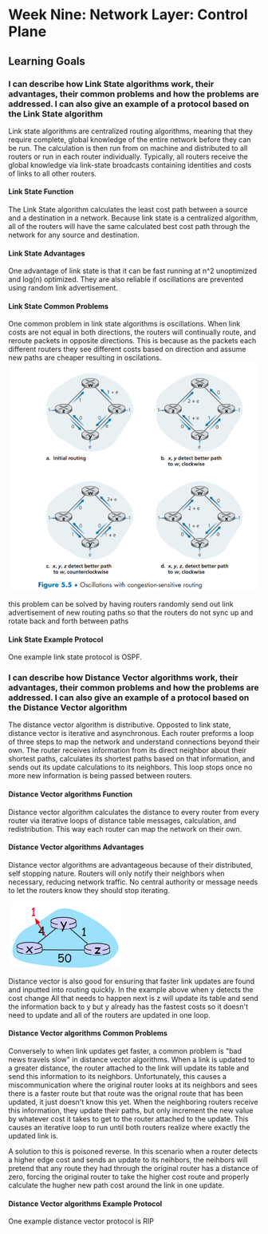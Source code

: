 # Week Nine: Network Layer: Control Plane

## Learning Goals

### I can describe how Link State algorithms work, their advantages, their common problems and how the problems are addressed. I can also give an example of a protocol based on the Link State algorithm

Link state algorithms are centralized routing algorithms, meaning that they require complete, global knowledge of the entire network before they can be run. The calculation is then run from on machine and distributed to all routers or run in each router individually. Typically, all routers receive the global knowledge via link-state broadcasts containing identities and costs of links to all other routers.

#### Link State Function

The Link State algorithm calculates the least cost path between a source and a destination in a network. Because link state is a centralized algorithm, all of the routers will have the same calculated best cost path through the network for any source and destination.

#### Link State Advantages

One advantage of link state is that it can be fast running at n^2 unoptimized and log(n) optimized. They are also reliable if oscillations are prevented using random link advertisement. 

#### Link State Common Problems

One common problem in link state algorithms is oscillations. When link costs are not equal in both directions, the routers will continually route, and reroute packets in opposite directions. This is because as the packets each different routers they see different costs based on direction and assume new paths are cheaper resulting in oscilations.  
![test](photos/p1.png)  

this problem can be solved by having routers randomly send out link advertisement of new routing paths so that the routers do not sync up and rotate back and forth between paths

#### Link State Example Protocol

One example link state protocol is OSPF.

### I can describe how Distance Vector algorithms work, their advantages, their common problems and how the problems are addressed. I can also give an example of a protocol based on the Distance Vector algorithm

The distance vector algorithm is distributive. Opposted to link state, distance vector is iterative and asynchronous. Each router preforms a loop of three steps to map the network and understand connections beyond their own. The router receives information from its direct neighbor about their shortest paths, calculates its shortest paths based on that information, and sends out its update calculations to its neighbors. This loop stops once no more new information is being passed between routers.

#### Distance Vector algorithms Function

Distance vector algorithm calculates the distance to every router from every router via iterative loops of distance table messages, calculation, and redistribution. This way each router can map the network on their own.

#### Distance Vector algorithms Advantages

Distance vector algorithms are advantageous because of their distributed, self stopping nature. Routers will only notify their neighbors when necessary, reducing network traffic. No central authority or message needs to let the routers know they should stop iterating.  

![test](photos/p2.png)  

Distance vector is also good for ensuring that faster link updates are found and inputted into routing quickly. In the example above when y detects the cost change All that needs to happen next is z will update its table and send the information back to y but y already has the fastest costs so it doesn't need to update and all of the routers are updated in one loop.

#### Distance Vector algorithms Common Problems

Conversely to when link updates get faster, a common problem is "bad news travels slow" in distance vector algorithms. When a link is updated to a greater distance, the router attached to the link will update its table and send this information to its neighbors. Unfortunately, this causes a miscommunication where the original router looks at its neighbors and sees there is a faster route but that route was the orignal route that has been updated, it just doesn't know this yet. When the neighboring routers receive this information, they update their paths, but only increment the new value by whatever cost it takes to get to the router attached to the update. This causes an iterative loop to run until both routers realize where exactly the updated link is.

A solution to this is poisoned reverse. In this scenario when a router detects a higher edge cost and sends an update to its neihbors, the neihbors will pretend that any route they had through the original router has a distance of zero, forcing the original router to take the higher cost route and properly calculate the hugher new path cost around the link in one update.

#### Distance Vector algorithms Example Protocol

One example distance vector protocol is RIP
